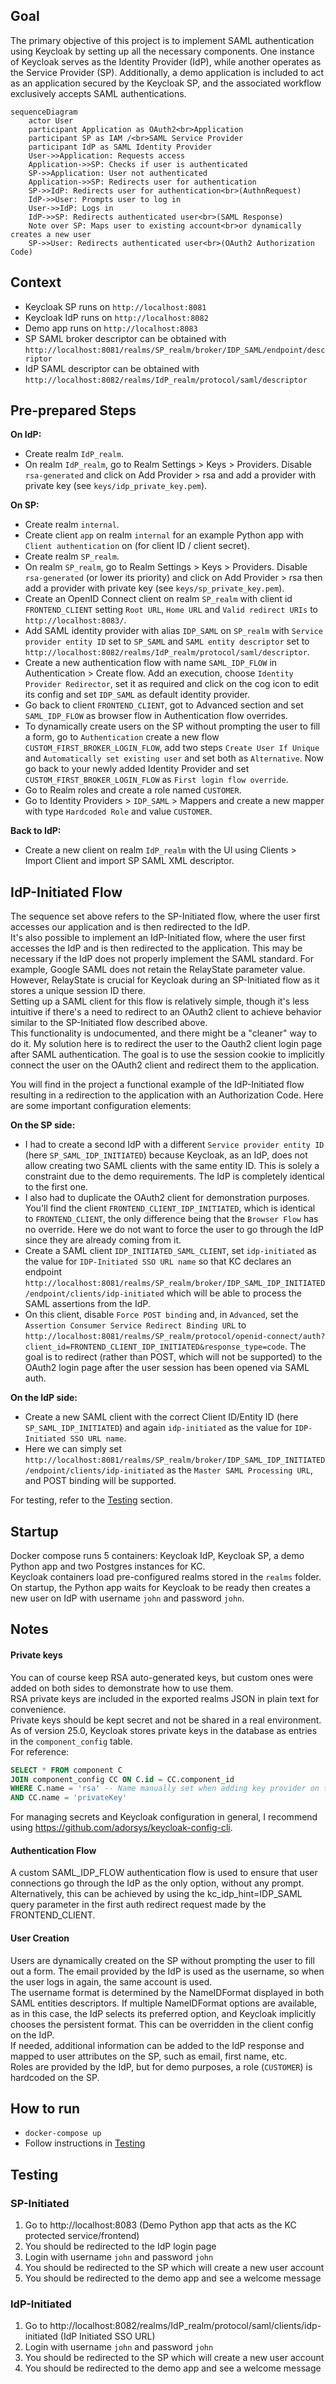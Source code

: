 ## Goal

The primary objective of this project is to implement SAML authentication using Keycloak by setting up all the necessary components.
One instance of Keycloak serves as the Identity Provider (IdP), while another operates as the Service Provider (SP).
Additionally, a demo application is included to act as an application secured by the Keycloak SP, and the associated workflow exclusively accepts SAML authentications.

```mermaid
sequenceDiagram
    actor User
    participant Application as OAuth2<br>Application
    participant SP as IAM /<br>SAML Service Provider
    participant IdP as SAML Identity Provider
    User->>Application: Requests access
    Application->>SP: Checks if user is authenticated
    SP->>Application: User not authenticated
    Application->>SP: Redirects user for authentication
    SP->>IdP: Redirects user for authentication<br>(AuthnRequest)
    IdP->>User: Prompts user to log in
    User->>IdP: Logs in
    IdP->>SP: Redirects authenticated user<br>(SAML Response)
    Note over SP: Maps user to existing account<br>or dynamically creates a new user
    SP->>User: Redirects authenticated user<br>(OAuth2 Authorization Code)
```

## Context

- Keycloak SP runs on `http://localhost:8081`
- Keycloak IdP runs on `http://localhost:8082`
- Demo app runs on `http://localhost:8083`
- SP SAML broker descriptor can be obtained with `http://localhost:8081/realms/SP_realm/broker/IDP_SAML/endpoint/descriptor`
- IdP SAML descriptor can be obtained with `http://localhost:8082/realms/IdP_realm/protocol/saml/descriptor`

## Pre-prepared Steps

**On IdP:**
- Create realm `IdP_realm`.
- On realm `IdP_realm`, go to Realm Settings > Keys > Providers. Disable `rsa-generated` and click on Add Provider > rsa and add a provider with private key (see `keys/idp_private_key.pem`).

**On SP:**
- Create realm `internal`.
- Create client `app` on realm `internal` for an example Python app with `Client authentication` on (for client ID / client secret).
- Create realm `SP_realm`.
- On realm `SP_realm`, go to Realm Settings > Keys > Providers. Disable `rsa-generated` (or lower its priority) and click on Add Provider > rsa then add a provider with private key (see `keys/sp_private_key.pem`).
- Create an OpenID Connect client on realm `SP_realm` with client id `FRONTEND_CLIENT` setting `Root URL`, `Home URL` and `Valid redirect URIs` to `http://localhost:8083/`.
- Add SAML identity provider with alias `IDP_SAML` on `SP_realm` with `Service provider entity ID` set to `SP_SAML` and `SAML entity descriptor` set to `http://localhost:8082/realms/IdP_realm/protocol/saml/descriptor`.
- Create a new authentication flow with name `SAML_IDP_FLOW` in Authentication > Create flow. Add an execution, choose `Identity Provider Redirector`, set it as required and click on the cog icon to edit its config and set `IDP_SAML` as default identity provider.
- Go back to client `FRONTEND_CLIENT`, got to Advanced section and set `SAML_IDP_FLOW` as browser flow in Authentication flow overrides.
- To dynamically create users on the SP without prompting the user to fill a form, go to `Authentication` create a new flow `CUSTOM_FIRST_BROKER_LOGIN_FLOW`, add two steps `Create User If Unique` and `Automatically set existing user` and set both as `Alternative`. Now go back to your newly added Identity Provider and set `CUSTOM_FIRST_BROKER_LOGIN_FLOW` as `First login flow override`.
- Go to Realm roles and create a role named `CUSTOMER`.
- Go to Identity Providers > `IDP_SAML` > Mappers and create a new mapper with type `Hardcoded Role` and value `CUSTOMER`.

**Back to IdP:**
- Create a new client on realm `IdP_realm` with the UI using Clients > Import Client and import SP SAML XML descriptor.

## IdP-Initiated Flow

The sequence set above refers to the SP-Initiated flow, where the user first accesses our application and is then redirected to the IdP.    
It's also possible to implement an IdP-Initiated flow, where the user first accesses the IdP and is then redirected to the application. This may be necessary if the IdP does not properly implement the SAML standard. For example, Google SAML does not retain the RelayState parameter value. However, RelayState is crucial for Keycloak during an SP-Initiated flow as it stores a unique session ID there.    
Setting up a SAML client for this flow is relatively simple, though it's less intuitive if there's a need to redirect to an OAuth2 client to achieve behavior similar to the SP-Initiated flow described above.  
This functionality is undocumented, and there might be a "cleaner" way to do it. My solution here is to redirect the user to the Oauth2 client login page after SAML authentication. The goal is to use the session cookie to implicitly connect the user on the OAuth2 client and redirect them to the application.

You will find in the project a functional example of the IdP-Initiated flow resulting in a redirection to the application with an Authorization Code. Here are some important configuration elements:  

**On the SP side:**
- I had to create a second IdP with a different `Service provider entity ID` (here `SP_SAML_IDP_INITIATED`) because Keycloak, as an IdP, does not allow creating two SAML clients with the same entity ID. This is solely a constraint due to the demo requirements. The IdP is completely identical to the first one.
- I also had to duplicate the OAuth2 client for demonstration purposes. You'll find the client `FRONTEND_CLIENT_IDP_INITIATED`, which is identical to `FRONTEND_CLIENT`, the only difference being that the `Browser Flow` has no override. Here we do not want to force the user to go through the IdP since they are already coming from it.
- Create a SAML client `IDP_INITIATED_SAML_CLIENT`, set `idp-initiated` as the value for `IDP-Initiated SSO URL name` so that KC declares an endpoint `http://localhost:8081/realms/SP_realm/broker/IDP_SAML_IDP_INITIATED/endpoint/clients/idp-initiated` which will be able to process the SAML assertions from the IdP.
- On this client, disable `Force POST binding` and, in `Advanced`, set the `Assertion Consumer Service Redirect Binding URL` to `http://localhost:8081/realms/SP_realm/protocol/openid-connect/auth?client_id=FRONTEND_CLIENT_IDP_INITIATED&response_type=code`. The goal is to redirect (rather than POST, which will not be supported) to the OAuth2 login page after the user session has been opened via SAML auth.

**On the IdP side:**
- Create a new SAML client with the correct Client ID/Entity ID (here `SP_SAML_IDP_INITIATED`) and again `idp-initiated` as the value for `IDP-Initiated SSO URL name`.
- Here we can simply set `http://localhost:8081/realms/SP_realm/broker/IDP_SAML_IDP_INITIATED/endpoint/clients/idp-initiated` as the `Master SAML Processing URL`, and POST binding will be supported.

For testing, refer to the [Testing](#testing) section.


## Startup

Docker compose runs 5 containers: Keycloak IdP, Keycloak SP, a demo Python app and two Postgres instances for KC.  
Keycloak containers load pre-configured realms stored in the `realms` folder.  
On startup, the Python app waits for Keycloak to be ready then creates a new user on IdP with username `john` and password `john`.

## Notes

#### Private keys
You can of course keep RSA auto-generated keys, but custom ones were added on both sides to demonstrate how to use them.  
RSA private keys are included in the exported realms JSON in plain text for convenience.  
Private keys should be kept secret and not be shared in a real environment. As of version 25.0, Keycloak stores private keys in the database as entries in the `component_config` table.    
For reference:  
```sql
SELECT * FROM component C
JOIN component_config CC ON C.id = CC.component_id
WHERE C.name = 'rsa' -- Name manually set when adding key provider on the UI
AND CC.name = 'privateKey'
```

For managing secrets and Keycloak configuration in general, I recommend using https://github.com/adorsys/keycloak-config-cli.

#### Authentication Flow
A custom SAML_IDP_FLOW authentication flow is used to ensure that user connections go through the IdP as the only option, without any prompt.  
Alternatively, this can be achieved by using the kc_idp_hint=IDP_SAML query parameter in the first auth redirect request made by the FRONTEND_CLIENT.  

#### User Creation
Users are dynamically created on the SP without prompting the user to fill out a form. The email provided by the IdP is used as the username, so when the user logs in again, the same account is used.  
The username format is determined by the NameIDFormat displayed in both SAML entities descriptors. If multiple NameIDFormat options are available, as in this case, the IdP selects its preferred option, and Keycloak implicitly chooses the persistent format. This can be overridden in the client config on the IdP.  
If needed, additional information can be added to the IdP response and mapped to user attributes on the SP, such as email, first name, etc.  
Roles are provided by the IdP, but for demo purposes, a role (`CUSTOMER`) is hardcoded on the SP.  

## How to run

- `docker-compose up`
- Follow instructions in [Testing](#testing)

## Testing

### SP-Initiated

1. Go to http://localhost:8083 (Demo Python app that acts as the KC protected service/frontend)
2. You should be redirected to the IdP login page
3. Login with username `john` and password `john`
4. You should be redirected to the SP which will create a new user account
5. You should be redirected to the demo app and see a welcome message


### IdP-Initiated

1. Go to http://localhost:8082/realms/IdP_realm/protocol/saml/clients/idp-initiated (IdP Initiated SSO URL)
2. Login with username `john` and password `john`
3. You should be redirected to the SP which will create a new user account
4. You should be redirected to the demo app and see a welcome message